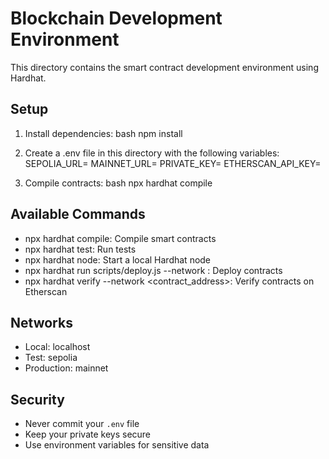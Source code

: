 # Blockchain Development Environment

This directory contains the smart contract development environment using Hardhat.

## Setup

1. Install dependencies:
bash
npm install


2. Create a .env file in this directory with the following variables:
SEPOLIA_URL=<Your Sepolia RPC URL>
MAINNET_URL=<Your Mainnet RPC URL>
PRIVATE_KEY=<Your wallet private key>
ETHERSCAN_API_KEY=<Your Etherscan API key>


3. Compile contracts:
bash
npx hardhat compile


## Available Commands

- npx hardhat compile: Compile smart contracts
- npx hardhat test: Run tests
- npx hardhat node: Start a local Hardhat node
- npx hardhat run scripts/deploy.js --network <network>: Deploy contracts
- npx hardhat verify --network <network> <contract_address>: Verify contracts on Etherscan

## Networks

- Local: localhost
- Test: sepolia
- Production: mainnet

## Security

- Never commit your `.env` file
- Keep your private keys secure
- Use environment variables for sensitive data 
 
 
